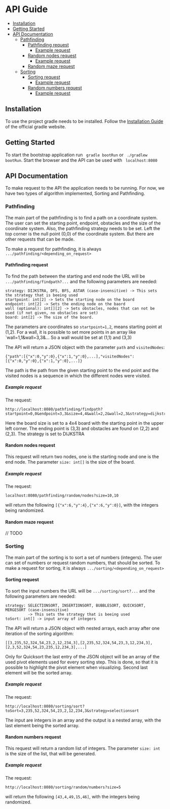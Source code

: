 # API Guide

- [Installation](#installation)
- [Getting Started](#getting-started)
- [API Documentation](#api-guide)
  - [Pathfinding](#pathfinding)
    - [Pathfinding request](#pathfinding-request)
      - [Example request](#example-request)
    - [Random nodes request](#random-nodes-request)
      - [Example request](#example-request-1)
    - [Random maze request](#random-maze-request)
  - [Sorting](#sorting)
    - [Sorting request](#sorting-request)
      - [Example request](#example-request-2)
    - [Random numbers request](#random-numbers-request)
      - [Example request](#example-request-3)

## Installation
To use the project gradle needs to be installed. Follow the [Installation Guide](https://gradle.org/install/) of the 
official gradle website.

## Getting Started
To start the bootstrap application run ``` gradle bootRun``` or ``` ./gradlew bootRun```. 
Start the browser and the API can be used with ``` localhost:8080```

## API Documentation
To make request to the API the application needs to be running.
For now, we have two types of algorithm implemented, Sorting and Pathfinding. 

### Pathfinding
The main part of the pathfinding is to find a path on a coordinate system. The user can set the starting point,
endpoint, obstacles and the size of the coordinate system. Also, the pathfinding strategy needs to be set.
Left the top corner is the null point (0,0) of the coordinate system. But there are other requests that can be made.

To make a request for pathfinding, it is always `.../pathfinding/<depending_on_request>`
#### Pathfinding request
To find the path between the starting and end node the URL will be `.../pathfinding/findpath?...` and the following 
parameters are needed:
```
strategy: DIJKSTRA, DFS, BFS, ASTAR (case-insensitive) -> This sets the strategy that is beeing used
startpoint: int[2] -> Sets the starting node on the board
endpoint: int[2] -> Sets the ending node on the baord
wall (optional): int[][2] -> Sets obstacles, nodes that can not be used (if not given, no obstacles are set)
board: int[2] -> The size of the board.
```
The parameters are coordinates so `startpoint=1,2`, means starting point at (1,2). For a wall, it is possible to set more
points in an array like `wall=1,1&wall=3,3&... So a wall would be set at (1,1) and (3,3)


The API will return a JSON object with the parameter `path` and `visitedNodes`:
```
{"path":[{"x":0,"y":0},{"x":1,"y":0},...],"visitedNodes":[{"x":0,"y":0},{"x":1,"y":0},...]}
```
The path is the path from the given starting point to the end point and the visited nodes is a sequence in which the 
different nodes were visited.

##### Example request
The request:
```
http://localhost:8080/pathfinding/findpath?startpoint=0,0&endpoint=3,3&size=4,4&wall=2,2&wall=2,3&strategy=dijkstra
```
Here the board size is set to a 4x4 board with the starting point in the upper left corner. The ending point is (3,3) 
and obstacles are found on (2,2) and (2,3). The strategy is set to DIJKSTRA

#### Random nodes request
This request will return two nodes, one is the starting node and one is the end node. The parameter `size: int[]` is 
the size of the board.

##### Example request
The request:
```
localhost:8080/pathfinding/random/nodes?size=10,10
```
will return the following `[{"x":6,"y":4},{"x":6,"y":0}]`, with the integers being randomized.

#### Random maze request
// TODO

### Sorting
The main part of the sorting is to sort a set of numbers (integers). The user can set of numbers or request random
numbers, that should be sorted.
To make a request for sorting, it is always `.../sorting/<depending_on_request>`

#### Sorting request
To sort the input numbers the URL will be `.../sorting/sort?...` and the following
parameters are needed:
```
strategy: SELECTIONSORT, INSERTIONSORT, BUBBLESORT, QUICKSORT, MERGESORT (case-insensitive) 
          -> This sets the strategy that is beeing used
toSort: int[] -> input array of integers
```
The API will return a JSON object with nested arrays, each array after one iteration of the sorting algorithm:
```
[[3,235,52,324,54,23,2,12,234,3],[2,235,52,324,54,23,3,12,234,3],[2,3,52,324,54,23,235,12,234,3],...]
```
Only for Quicksort the last entry of the JSON object will be an array of the used pivot elements used for every sorting 
step. This is done, so that it is possible to highlight the pivot element when visualizing. Second last element will be
the sorted array.

##### Example request
The request:
```
http://localhost:8080/sorting/sort?toSort=3,235,52,324,54,23,2,12,234,3&strategy=selectionsort
```
The input are integers in an array and the output is a nested array, with the last element being the sorted 
array.

#### Random numbers request
This request will return a random list of integers. The parameter `size: int` is the size of the list, that will be
generated.

##### Example request
The request:
```
http://localhost:8080/sorting/random/numbers?size=5
```
will return the following `[43,4,49,15,46]`, with the integers being randomized.


